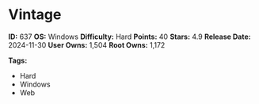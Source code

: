 # Vintage

**ID:** 637
**OS:** Windows
**Difficulty:** Hard
**Points:** 40
**Stars:** 4.9
**Release Date:** 2024-11-30
**User Owns:** 1,504
**Root Owns:** 1,172

**Tags:**
- Hard
- Windows
- Web

